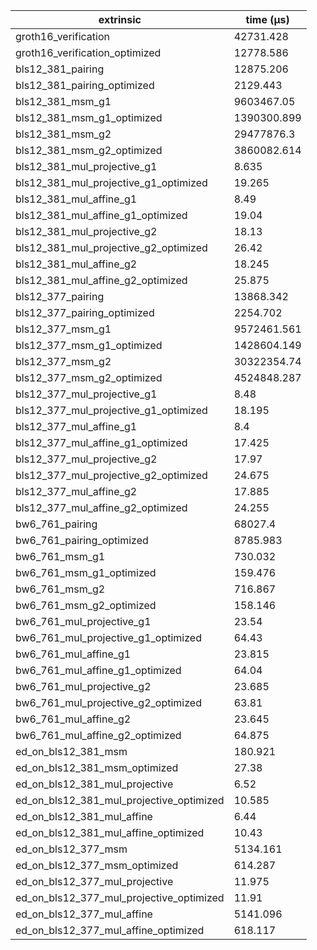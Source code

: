 | extrinsic                                | time (µs)   |
| ---------------------------------------- | ----------- |
| groth16_verification                     | 42731.428   |
| groth16_verification_optimized           | 12778.586   |
| bls12_381_pairing                        | 12875.206   |
| bls12_381_pairing_optimized              | 2129.443    |
| bls12_381_msm_g1                         | 9603467.05  |
| bls12_381_msm_g1_optimized               | 1390300.899 |
| bls12_381_msm_g2                         | 29477876.3  |
| bls12_381_msm_g2_optimized               | 3860082.614 |
| bls12_381_mul_projective_g1              | 8.635       |
| bls12_381_mul_projective_g1_optimized    | 19.265      |
| bls12_381_mul_affine_g1                  | 8.49        |
| bls12_381_mul_affine_g1_optimized        | 19.04       |
| bls12_381_mul_projective_g2              | 18.13       |
| bls12_381_mul_projective_g2_optimized    | 26.42       |
| bls12_381_mul_affine_g2                  | 18.245      |
| bls12_381_mul_affine_g2_optimized        | 25.875      |
| bls12_377_pairing                        | 13868.342   |
| bls12_377_pairing_optimized              | 2254.702    |
| bls12_377_msm_g1                         | 9572461.561 |
| bls12_377_msm_g1_optimized               | 1428604.149 |
| bls12_377_msm_g2                         | 30322354.74 |
| bls12_377_msm_g2_optimized               | 4524848.287 |
| bls12_377_mul_projective_g1              | 8.48        |
| bls12_377_mul_projective_g1_optimized    | 18.195      |
| bls12_377_mul_affine_g1                  | 8.4         |
| bls12_377_mul_affine_g1_optimized        | 17.425      |
| bls12_377_mul_projective_g2              | 17.97       |
| bls12_377_mul_projective_g2_optimized    | 24.675      |
| bls12_377_mul_affine_g2                  | 17.885      |
| bls12_377_mul_affine_g2_optimized        | 24.255      |
| bw6_761_pairing                          | 68027.4     |
| bw6_761_pairing_optimized                | 8785.983    |
| bw6_761_msm_g1                           | 730.032     |
| bw6_761_msm_g1_optimized                 | 159.476     |
| bw6_761_msm_g2                           | 716.867     |
| bw6_761_msm_g2_optimized                 | 158.146     |
| bw6_761_mul_projective_g1                | 23.54       |
| bw6_761_mul_projective_g1_optimized      | 64.43       |
| bw6_761_mul_affine_g1                    | 23.815      |
| bw6_761_mul_affine_g1_optimized          | 64.04       |
| bw6_761_mul_projective_g2                | 23.685      |
| bw6_761_mul_projective_g2_optimized      | 63.81       |
| bw6_761_mul_affine_g2                    | 23.645      |
| bw6_761_mul_affine_g2_optimized          | 64.875      |
| ed_on_bls12_381_msm                      | 180.921     |
| ed_on_bls12_381_msm_optimized            | 27.38       |
| ed_on_bls12_381_mul_projective           | 6.52        |
| ed_on_bls12_381_mul_projective_optimized | 10.585      |
| ed_on_bls12_381_mul_affine               | 6.44        |
| ed_on_bls12_381_mul_affine_optimized     | 10.43       |
| ed_on_bls12_377_msm                      | 5134.161    |
| ed_on_bls12_377_msm_optimized            | 614.287     |
| ed_on_bls12_377_mul_projective           | 11.975      |
| ed_on_bls12_377_mul_projective_optimized | 11.91       |
| ed_on_bls12_377_mul_affine               | 5141.096    |
| ed_on_bls12_377_mul_affine_optimized     | 618.117     |
